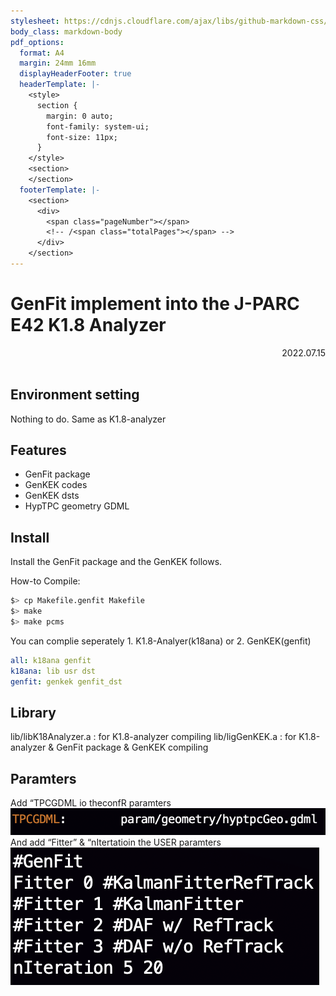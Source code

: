 ```yaml
---
stylesheet: https://cdnjs.cloudflare.com/ajax/libs/github-markdown-css/2.10.0/github-markdown.min.css
body_class: markdown-body
pdf_options:
  format: A4
  margin: 24mm 16mm
  displayHeaderFooter: true
  headerTemplate: |-
    <style>
      section {
        margin: 0 auto;
        font-family: system-ui;
        font-size: 11px;
      }
    </style>
    <section>
    </section>
  footerTemplate: |-
    <section>
      <div>
        <span class="pageNumber"></span>
        <!-- /<span class="totalPages"></span> -->
      </div>
    </section>
---
```



GenFit implement into the J-PARC E42 K1.8 Analyzer
====================

<div style="text-align: right;">
 2022.07.15
 </div><br>

## Environment setting

   Nothing to do. Same as K1.8-analyzer

## Features

   - GenFit package
   - GenKEK codes
   - GenKEK dsts
   - HypTPC geometry GDML

## Install

   Install the GenFit package and the GenKEK follows.

   How-to Compile:
```sh
$> cp Makefile.genfit Makefile
$> make
$> make pcms
```
   You can complie seperately 1. K1.8-Analyer(k18ana) or 2. GenKEK(genfit)

```yml
all: k18ana genfit
k18ana: lib usr dst
genfit: genkek genfit_dst
```

## Library

   lib/libK18Analyzer.a : for K1.8-analyzer compiling
   lib/ligGenKEK.a : for K1.8-analyzer & GenFit package & GenKEK compiling


## Paramters

   Add “TPCGDML io theconfR paramters
   ![confparam.png](confparam.png "caption")
   And add “Fitter” & “nItertatioin the USER paramters
   ![userparam.png](userparam.png "caption")
